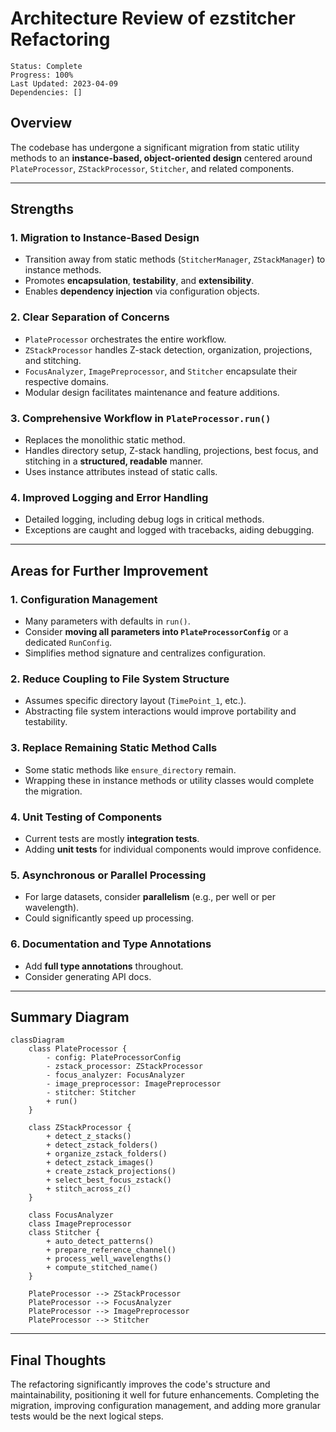 # Architecture Review of ezstitcher Refactoring

```
Status: Complete
Progress: 100%
Last Updated: 2023-04-09
Dependencies: []
```

## Overview

The codebase has undergone a significant migration from static utility methods to an **instance-based, object-oriented design** centered around `PlateProcessor`, `ZStackProcessor`, `Stitcher`, and related components.

---

## Strengths

### 1. Migration to Instance-Based Design
- Transition away from static methods (`StitcherManager`, `ZStackManager`) to instance methods.
- Promotes **encapsulation**, **testability**, and **extensibility**.
- Enables **dependency injection** via configuration objects.

### 2. Clear Separation of Concerns
- `PlateProcessor` orchestrates the entire workflow.
- `ZStackProcessor` handles Z-stack detection, organization, projections, and stitching.
- `FocusAnalyzer`, `ImagePreprocessor`, and `Stitcher` encapsulate their respective domains.
- Modular design facilitates maintenance and feature additions.

### 3. Comprehensive Workflow in `PlateProcessor.run()`
- Replaces the monolithic static method.
- Handles directory setup, Z-stack handling, projections, best focus, and stitching in a **structured, readable** manner.
- Uses instance attributes instead of static calls.

### 4. Improved Logging and Error Handling
- Detailed logging, including debug logs in critical methods.
- Exceptions are caught and logged with tracebacks, aiding debugging.

---

## Areas for Further Improvement

### 1. Configuration Management
- Many parameters with defaults in `run()`.
- Consider **moving all parameters into `PlateProcessorConfig`** or a dedicated `RunConfig`.
- Simplifies method signature and centralizes configuration.

### 2. Reduce Coupling to File System Structure
- Assumes specific directory layout (`TimePoint_1`, etc.).
- Abstracting file system interactions would improve portability and testability.

### 3. Replace Remaining Static Method Calls
- Some static methods like `ensure_directory` remain.
- Wrapping these in instance methods or utility classes would complete the migration.

### 4. Unit Testing of Components
- Current tests are mostly **integration tests**.
- Adding **unit tests** for individual components would improve confidence.

### 5. Asynchronous or Parallel Processing
- For large datasets, consider **parallelism** (e.g., per well or per wavelength).
- Could significantly speed up processing.

### 6. Documentation and Type Annotations
- Add **full type annotations** throughout.
- Consider generating API docs.

---

## Summary Diagram

```mermaid
classDiagram
    class PlateProcessor {
        - config: PlateProcessorConfig
        - zstack_processor: ZStackProcessor
        - focus_analyzer: FocusAnalyzer
        - image_preprocessor: ImagePreprocessor
        - stitcher: Stitcher
        + run()
    }

    class ZStackProcessor {
        + detect_z_stacks()
        + detect_zstack_folders()
        + organize_zstack_folders()
        + detect_zstack_images()
        + create_zstack_projections()
        + select_best_focus_zstack()
        + stitch_across_z()
    }

    class FocusAnalyzer
    class ImagePreprocessor
    class Stitcher {
        + auto_detect_patterns()
        + prepare_reference_channel()
        + process_well_wavelengths()
        + compute_stitched_name()
    }

    PlateProcessor --> ZStackProcessor
    PlateProcessor --> FocusAnalyzer
    PlateProcessor --> ImagePreprocessor
    PlateProcessor --> Stitcher
```

---

## Final Thoughts

The refactoring significantly improves the code's structure and maintainability, positioning it well for future enhancements. Completing the migration, improving configuration management, and adding more granular tests would be the next logical steps.